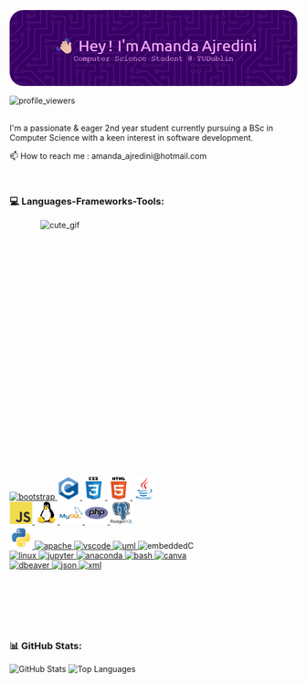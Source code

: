 ![Header](./github-header-image.png)

<img align="left" src="https://komarev.com/ghpvc/?username=amandaajredini&label=Visitors&color=7E1CCE&style=flat" alt="profile_viewers" /></br></br>

<p align="left">I'm a passionate & eager 2nd year student currently pursuing a BSc in Computer Science with a keen interest in software development.</p>
<p align="left">📫 How to reach me : amanda_ajredini@hotmail.com</p></br>


<h3 align="left">💻 Languages-Frameworks-Tools:</h3>
<img align="right" src="https://user-images.githubusercontent.com/74038190/219923809-b86dc415-a0c2-4a38-bc88-ad6cf06395a8.gif" alt="cute_gif" width="450" height="450"/>

<p align="left">
  <a href="https://getbootstrap.com" target="_blank" rel="noreferrer"> 
    <img src="https://cdn.jsdelivr.net/gh/devicons/devicon@latest/icons/bootstrap/bootstrap-original.svg" alt="bootstrap" width="40" height="40"/>
  </a> 
  <a href="https://www.cprogramming.com/" target="_blank" rel="noreferrer">
    <img src="https://raw.githubusercontent.com/devicons/devicon/master/icons/c/c-original.svg" alt="c" width="40" height="40"/>
  </a> 
  <a href="https://www.w3schools.com/css/" target="_blank" rel="noreferrer">
    <img src="https://raw.githubusercontent.com/devicons/devicon/master/icons/css3/css3-original-wordmark.svg" alt="css3" width="40" height="40"/>
  </a> 
  <a href="https://www.w3.org/html/" target="_blank" rel="noreferrer">
    <img src="https://raw.githubusercontent.com/devicons/devicon/master/icons/html5/html5-original-wordmark.svg" alt="html5" width="40" height="40"/> 
  </a> 
  <a href="https://www.java.com" target="_blank" rel="noreferrer"> 
    <img src="https://raw.githubusercontent.com/devicons/devicon/master/icons/java/java-original.svg" alt="java" width="40" height="40"/> 
  </a>
  <br/>
  <a href="https://developer.mozilla.org/en-US/docs/Web/JavaScript" target="_blank" rel="noreferrer"> 
    <img src="https://raw.githubusercontent.com/devicons/devicon/master/icons/javascript/javascript-original.svg" alt="javascript" width="40" height="40"/> 
  </a> 
  <a href="https://www.linux.org/" target="_blank" rel="noreferrer"> 
    <img src="https://raw.githubusercontent.com/devicons/devicon/master/icons/linux/linux-original.svg" alt="linux" width="40" height="40"/> 
  </a> 
  <a href="https://www.mysql.com/" target="_blank" rel="noreferrer"> 
    <img src="https://raw.githubusercontent.com/devicons/devicon/master/icons/mysql/mysql-original-wordmark.svg" alt="mysql" width="40" height="40"/> 
  </a> 
  <a href="https://www.php.net" target="_blank" rel="noreferrer"> 
    <img src="https://raw.githubusercontent.com/devicons/devicon/master/icons/php/php-original.svg" alt="php" width="40" height="40"/> 
  </a> 
  <a href="https://www.postgresql.org" target="_blank" rel="noreferrer"> 
    <img src="https://raw.githubusercontent.com/devicons/devicon/master/icons/postgresql/postgresql-original-wordmark.svg" alt="postgresql" width="40" height="40"/> 
  </a>
  <br/>
  <a href="https://www.python.org" target="_blank" rel="noreferrer"> 
    <img src="https://raw.githubusercontent.com/devicons/devicon/master/icons/python/python-original.svg" alt="python" width="40" height="40"/> 
  </a> 
  <a href="https://httpd.apache.org/" target="_blank" rel="noreferrer"> 
    <img src="https://cdn.jsdelivr.net/gh/devicons/devicon@latest/icons/apache/apache-original-wordmark.svg" alt="apache" width="40" height="40"/> 
  </a>
  <a href="https://code.visualstudio.com/" target="_blank" rel="noreferrer"> 
    <img src="https://cdn.jsdelivr.net/gh/devicons/devicon@latest/icons/vscode/vscode-original.svg" alt="vscode" width="40" height="40"/> 
  </a>
  <a href="https://www.uml.org/" target="_blank" rel="noreferrer"> 
    <img src="https://cdn.jsdelivr.net/gh/devicons/devicon@latest/icons/unifiedmodelinglanguage/unifiedmodelinglanguage-original.svg" alt="uml" width="40" height="40"/> 
  </a>
  <img src="https://cdn.jsdelivr.net/gh/devicons/devicon@latest/icons/embeddedc/embeddedc-original-wordmark.svg" alt="embeddedC" width="40" height="40"/>
  <br/>
  <a href="https://www.kernel.org/" target="_blank" rel="noreferrer"> 
    <img src="https://cdn.jsdelivr.net/gh/devicons/devicon@latest/icons/linux/linux-original.svg" alt="linux" width="40" height="40"/> 
  </a>
  <a href="https://jupyter.org/" target="_blank" rel="noreferrer"> 
    <img src="https://cdn.jsdelivr.net/gh/devicons/devicon@latest/icons/jupyter/jupyter-original-wordmark.svg" alt="jupyter" width="40" height="40"/> 
  </a>
  <a href="https://www.anaconda.com/" target="_blank" rel="noreferrer"> 
    <img src="https://cdn.jsdelivr.net/gh/devicons/devicon@latest/icons/anaconda/anaconda-original.svg" alt="anaconda" width="40" height="40"/> 
  </a>
  <a href="https://www.gnu.org/software/bash/" target="_blank" rel="noreferrer"> 
    <img src="https://cdn.jsdelivr.net/gh/devicons/devicon@latest/icons/bash/bash-original.svg" alt="bash" width="40" height="40"/> 
  </a>
  <a href="https://www.canva.com/en_gb/" target="_blank" rel="noreferrer"> 
    <img src="https://cdn.jsdelivr.net/gh/devicons/devicon@latest/icons/canva/canva-original.svg" alt="canva" width="40" height="40"/> 
  </a>
  <br/>
  <a href="https://dbeaver.io/" target="_blank" rel="noreferrer"> 
    <img src="https://cdn.jsdelivr.net/gh/devicons/devicon@latest/icons/dbeaver/dbeaver-original.svg" alt="dbeaver" width="40" height="40"/> 
  </a>
  <a href="https://www.json.org/json-en.html" target="_blank" rel="noreferrer"> 
    <img src="https://cdn.jsdelivr.net/gh/devicons/devicon@latest/icons/json/json-plain.svg" alt="json" width="40" height="40"/> 
  </a>
  <a href="https://www.xml.com/" target="_blank" rel="noreferrer"> 
    <img src="https://cdn.jsdelivr.net/gh/devicons/devicon@latest/icons/xml/xml-original.svg" alt="xml" width="40" height="40"/> 
  </a>
</p>
<br/>
<br/>
<br/>
<br/>
<br/>

<h3 align="left">📊 GitHub Stats:</h3>
<div align="left">
  <img src="https://github-readme-stats.vercel.app/api?username=AmandaAjredini&theme=shades-of-purple&hide_border=false&include_all_commits=false&count_private=false" alt="GitHub Stats"/>
  <img src="https://github-readme-stats.vercel.app/api/top-langs/?username=AmandaAjredini&theme=shades-of-purple&hide_border=false&include_all_commits=false&count_private=false&layout=compact" alt="Top Languages"/>
</div>
